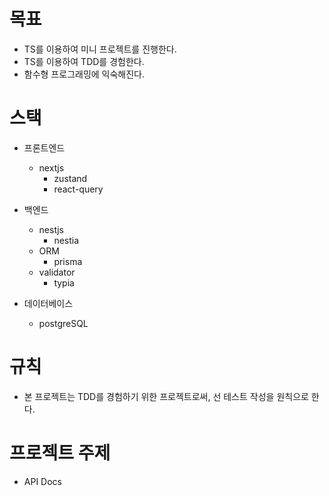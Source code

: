 # 목표

- TS를 이용하여 미니 프로젝트를 진행한다.
- TS를 이용하여 TDD를 경험한다.
- 함수형 프로그래밍에 익숙해진다.

# 스택

- 프론트엔드
  - nextjs
    - zustand
    - react-query
- 백엔드

  - nestjs
    - nestia
  - ORM
    - prisma
  - validator
    - typia

- 데이터베이스
  - postgreSQL

# 규칙

- 본 프로젝트는 TDD를 경험하기 위한 프로젝트로써, 선 테스트 작성을 원칙으로 한다.

# 프로젝트 주제

- API Docs
